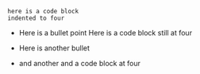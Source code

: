     here is a code block
    indented to four


* Here is a bullet point
    Here is a code block
    still at four

* Here is another bullet
 * and another
      and a code block
      at four
